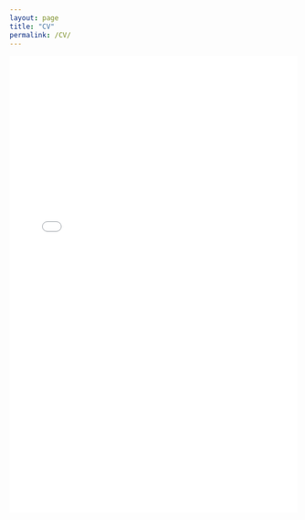 ```yaml
---
layout: page
title: "CV"
permalink: /CV/
---
```

<embed src="YugandharKumar_CV_20250406.pdf" width="100%" height="800px" type="application/pdf">

